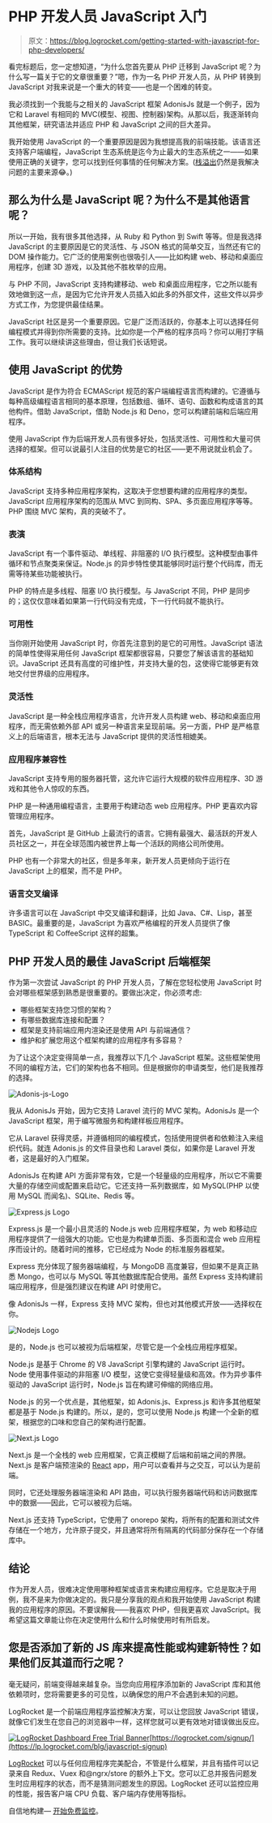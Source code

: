 # PHP 开发人员 JavaScript 入门

> 原文：<https://blog.logrocket.com/getting-started-with-javascript-for-php-developers/>

看完标题后，您一定想知道，“为什么您首先要从 PHP 迁移到 JavaScript 呢？为什么写一篇关于它的文章很重要？”嗯，作为一名 PHP 开发人员，从 PHP 转换到 JavaScript 对我来说是一个重大的转变——也是一个困难的转变。

我必须找到一个我能与之相关的 JavaScript 框架 AdonisJs 就是一个例子，因为它和 Laravel 有相同的 MVC(模型、视图、控制器)架构。从那以后，我逐渐转向其他框架，研究语法并适应 PHP 和 JavaScript 之间的巨大差异。

我开始使用 JavaScript 的一个重要原因是因为我想提高我的前端技能。该语言还支持客户端编程，JavaScript 生态系统是迄今为止最大的生态系统之一——如果使用正确的关键字，您可以找到任何事情的任何解决方案。([栈溢出](https://stackoverflow.com/)仍然是我解决问题的主要来源😂。)

## 那么为什么是 JavaScript 呢？为什么不是其他语言呢？

所以一开始，我有很多其他选择，从 Ruby 和 Python 到 Swift 等等。但是我选择 JavaScript 的主要原因是它的灵活性、与 JSON 格式的简单交互，当然还有它的 DOM 操作能力。它广泛的使用案例也很吸引人——比如构建 web、移动和桌面应用程序，创建 3D 游戏，以及其他不胜枚举的应用。

与 PHP 不同，JavaScript 支持构建移动、web 和桌面应用程序，它之所以能有效地做到这一点，是因为它允许开发人员插入如此多的外部文件，这些文件以异步方式工作，为您提供最佳结果。

JavaScript 社区是另一个重要原因。它是广泛而活跃的，你基本上可以选择任何编程模式并得到你所需要的支持。比如你是一个严格的程序员吗？你可以用打字稿工作。我可以继续讲这些理由，但让我们长话短说。

## 使用 JavaScript 的优势

JavaScript 是作为符合 ECMAScript 规范的客户端编程语言而构建的。它遵循与每种高级编程语言相同的基本原理，包括数组、循环、语句、函数和构成语言的其他构件。借助 JavaScript，借助 Node.js 和 Deno，您可以构建前端和后端应用程序。

使用 JavaScript 作为后端开发人员有很多好处，包括灵活性、可用性和大量可供选择的框架。但可以说最引人注目的优势是它的社区——更不用说就业机会了。

### 体系结构

JavaScript 支持多种应用程序架构，这取决于您想要构建的应用程序的类型。JavaScript 应用程序架构的范围从 MVC 到同构、SPA、多页面应用程序等等。PHP 围绕 MVC 架构，真的突破不了。

### 表演

JavaScript 有一个事件驱动、单线程、非阻塞的 I/O 执行模型。这种模型由事件循环和节点聚类来保证。Node.js 的异步特性使其能够同时运行整个代码库，而无需等待某些功能被执行。

PHP 的特点是多线程、阻塞 I/O 执行模型。与 JavaScript 不同，PHP 是同步的；这仅仅意味着如果第一行代码没有完成，下一行代码就不能执行。

### 可用性

当你刚开始使用 JavaScript 时，你首先注意到的是它的可用性。JavaScript 语法的简单性使得采用任何 JavaScript 框架都很容易，只要您了解该语言的基础知识。JavaScript 还具有高度的可维护性，并支持大量的包，这使得它能够更有效地交付世界级的应用程序。

### 灵活性

JavaScript 是一种全栈应用程序语言，允许开发人员构建 web、移动和桌面应用程序，而无需依赖外部 API 或另一种语言来呈现前端。另一方面，PHP 是严格意义上的后端语言，根本无法与 JavaScript 提供的灵活性相媲美。

### 应用程序兼容性

JavaScript 支持专用的服务器托管，这允许它运行大规模的软件应用程序、3D 游戏和其他令人惊叹的东西。

PHP 是一种通用编程语言，主要用于构建动态 web 应用程序。PHP 更喜欢内容管理应用程序。

首先，JavaScript 是 GitHub 上最流行的语言。它拥有最强大、最活跃的开发人员社区之一，并在全球范围内被世界上每一个活跃的网络公司所使用。

PHP 也有一个非常大的社区，但是多年来，新开发人员更倾向于运行在 JavaScript 上的框架，而不是 PHP。

### 语言交叉编译

许多语言可以在 JavaScript 中交叉编译和翻译，比如 Java、C#、Lisp，甚至 BASIC。最重要的是，JavaScript 为喜欢严格编程的开发人员提供了像 TypeScript 和 CoffeeScript 这样的超集。

## PHP 开发人员的最佳 JavaScript 后端框架

作为第一次尝试 JavaScript 的 PHP 开发人员，了解在您轻松使用 JavaScript 时会对哪些框架感到熟悉是很重要的。要做出决定，你必须考虑:

*   哪些框架支持您习惯的架构？
*   有哪些数据库连接和配置？
*   框架是支持前端应用内渲染还是使用 API 与前端通信？
*   维护和扩展您用这个框架构建的应用程序有多容易？

为了让这个决定变得简单一点，我推荐以下几个 JavaScript 框架。这些框架使用不同的编程方法，它们的架构也各不相同。但是根据你的申请类型，他们是我推荐的选择。

![Adonis-js-Logo](img/dfd94298e253f924b6031d6d3e89c22f.png)

我从 AdonisJs 开始，因为它支持 Laravel 流行的 MVC 架构。AdonisJs 是一个 JavaScript 框架，用于编写微服务和构建样板应用程序。

它从 Laravel 获得灵感，并遵循相同的编程模式，包括使用提供者和依赖注入来组织代码。就连 Adonis.js 的文件目录也和 Laravel 类似，如果你是 Laravel 开发者，这是最好的入门框架。

AdonisJs 在构建 API 方面非常有效，它是一个轻量级的应用程序，所以它不需要大量的存储空间或配置来启动它。它还支持一系列数据库，如 MySQL(PHP 以使用 MySQL 而闻名)、SQLite、Redis 等。

![Express.js Logo](img/d03bf41fdbe4a6f25453b18c01983959.png)

Express.js 是一个最小且灵活的 Node.js web 应用程序框架，为 web 和移动应用程序提供了一组强大的功能。它也是为构建单页面、多页面和混合 web 应用程序而设计的。随着时间的推移，它已经成为 Node 的标准服务器框架。

Express 充分体现了服务器端编程，与 MongoDB 高度兼容，但如果不是真正熟悉 Mongo，也可以与 MySQL 等其他数据库配合使用。虽然 Express 支持构建前端应用程序，但是强烈建议在构建 API 时使用它。

像 AdonisJs 一样，Express 支持 MVC 架构，但也对其他模式开放——选择权在你。

![Nodejs Logo](img/50660fd66494b523044cab73127418f2.png)

是的，Node.js 也可以被视为后端框架，尽管它是一个全栈应用程序框架。

Node.js 是基于 Chrome 的 V8 JavaScript 引擎构建的 JavaScript 运行时。Node 使用事件驱动的非阻塞 I/O 模型，这使它变得轻量级和高效。作为异步事件驱动的 JavaScript 运行时，Node.js 旨在构建可伸缩的网络应用。

Node.js 的另一个优点是，其他框架，如 Adonis.js、Express.js 和许多其他框架都是基于 Node.js 构建的。所以，是的，您可以使用 Node.js 构建一个全新的框架，根据您的口味和您自己的架构进行配置。

![Next.js Logo](img/29742c068842dea2ca450709d1cb715a.png)

Next.js 是一个全栈的 web 应用框架，它真正模糊了后端和前端之间的界限。Next.js 是客户端预渲染的 [React](https://reactjs.org/) app，用户可以查看并与之交互，可以认为是前端。

同时，它还处理服务器端渲染和 API 路由，可以执行服务器端代码和访问数据库中的数据——因此，它可以被视为后端。

Next.js 还支持 TypeScript，它使用了 onorepo 架构，将所有的配置和测试文件存储在一个地方，允许原子提交，并且通常将所有隔离的代码部分保存在一个存储库中。

## 结论

作为开发人员，很难决定使用哪种框架或语言来构建应用程序。它总是取决于用例，我不是来为你做决定的。我只是分享我的观点和我开始使用 JavaScript 构建我的应用程序的原因。不要误解我——我喜欢 PHP，但我更喜欢 JavaScript。我希望这篇文章能让你在决定使用什么和什么时候使用时有所启发。

## 您是否添加了新的 JS 库来提高性能或构建新特性？如果他们反其道而行之呢？

毫无疑问，前端变得越来越复杂。当您向应用程序添加新的 JavaScript 库和其他依赖项时，您将需要更多的可见性，以确保您的用户不会遇到未知的问题。

LogRocket 是一个前端应用程序监控解决方案，可以让您回放 JavaScript 错误，就像它们发生在您自己的浏览器中一样，这样您就可以更有效地对错误做出反应。

[![LogRocket Dashboard Free Trial Banner](img/e8a0ab42befa3b3b1ae08c1439527dc6.png)](https://lp.logrocket.com/blg/javascript-signup)[https://logrocket.com/signup/](https://lp.logrocket.com/blg/javascript-signup)

[LogRocket](https://lp.logrocket.com/blg/javascript-signup) 可以与任何应用程序完美配合，不管是什么框架，并且有插件可以记录来自 Redux、Vuex 和@ngrx/store 的额外上下文。您可以汇总并报告问题发生时应用程序的状态，而不是猜测问题发生的原因。LogRocket 还可以监控应用的性能，报告客户端 CPU 负载、客户端内存使用等指标。

自信地构建— [开始免费监控](https://lp.logrocket.com/blg/javascript-signup)。